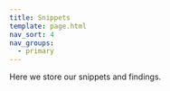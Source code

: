 ```yaml
---
title: Snippets
template: page.html
nav_sort: 4
nav_groups:
  - primary
---
```


Here we store our snippets and findings.